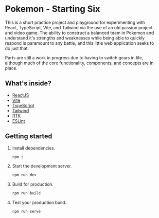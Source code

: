 # Pokemon - Starting Six

This is a short practice project and playground for experimenting with React, TypeScript, Vite, and Tailwind via the use of an old passion project and video game. The ability to construct a balanced team in Pokemon and understand it's strengths and weaknesses while being able to quickly respond is paramount to any battle, and this little web application seeks to do just that.

Parts are still a work in progress due to having to switch gears in life, although much of the core functionality, components, and concepts are in place.

## What's inside?

-   [ReactJS](https://reactjs.org)
-   [Vite](https://vitejs.dev)
-   [TypeScript](https://www.typescriptlang.org)
-   [Tailwind](https://tailwindcss.com/)
-   [RTK](https://redux-toolkit.js.org/)
-   [ESLint](https://eslint.org)

## Getting started

1. Install dependencies.

    ```bash
    npm i
    ```

2. Start the development server.

    ```bash
    npm run dev
    ```

3. Build for production.

    ```bash
    npm run build
    ```

4. Test your production build.

    ```bash
    npm run serve
    ```
